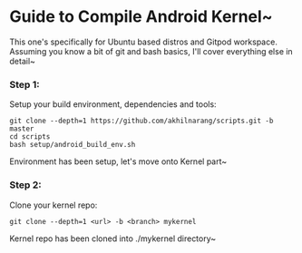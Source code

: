 # Guide to Compile Android Kernel~
This one's specifically for Ubuntu based distros and Gitpod workspace.  
Assuming you know a bit of git and bash basics, I'll cover everything else in detail~
### Step 1:
Setup your build environment, dependencies and tools:
```
git clone --depth=1 https://github.com/akhilnarang/scripts.git -b master
cd scripts
bash setup/android_build_env.sh
```
Environment has been setup, let's move onto Kernel part~
### Step 2:
Clone your kernel repo:
```
git clone --depth=1 <url> -b <branch> mykernel
```
Kernel repo has been cloned into ./mykernel directory~

